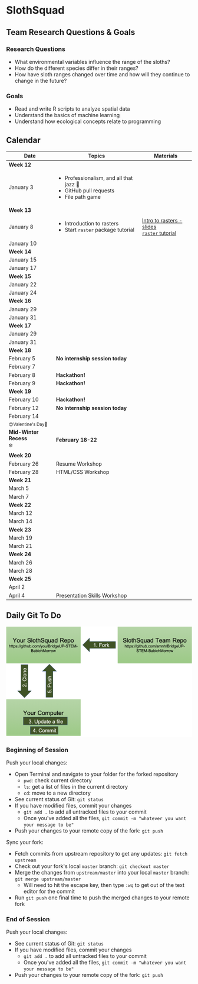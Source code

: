 # SlothSquad

## Team Research Questions & Goals

### Research Questions

+ What environmental variables influence the range of the sloths?
+ How do the different species differ in their ranges?
+ How have sloth ranges changed over time and how will they continue to change in the future?

### Goals

+ Read and write R scripts to analyze spatial data
+ Understand the basics of machine learning
+ Understand how ecological concepts relate to programming


## Calendar

| Date   |      Topics      |  Materials |
|----------|-------------|------|
| **Week 12** | | |
  | January 3 | <ul><li> Professionalism, and all that jazz :saxophone: </li><li> GitHub pull requests </li><li> File path game | |
| **Week 13** | | |
  | January 8 | <ul><li> Introduction to rasters </li><li> Start `raster` package tutorial |                                     [Intro to rasters - slides](https://docs.google.com/presentation/d/1MQMfrr6dFnPqvtxN5eqYqkOdbTS5NkUvMaKpuUI-v9Q/edit?usp=sharing) <br> [`raster` tutorial](https://github.com/amnh/BridgeUP-STEM-BabichMorrow/blob/master/lesson_plans/obtain_env_data/raster_tutorial.Rmd) |
  | January 10 | | |
| **Week 14** | | |
  | January 15 | | |
  | January 17 | | |
| **Week 15** | | |
  | January 22 | | |
  | January 24 | | |
| **Week 16** | | |
  | January 29 | | |
  | January 31 | | |
| **Week 17** | | |
  | January 29 | | |
  | January 31 | | |
| **Week 18** | | |
  | February 5 | **No internship session today** | |
  | February 7 | | |
  | February 8 | **Hackathon!** | |
  | February 9 | **Hackathon!** | |
| **Week 19** | | |
  | February 10 | **Hackathon!** | |
  | February 12 | **No internship session today** | |
  | February 14 <br> <sub>:heart_eyes:Valentine's Day:love_letter:</sub> | | |
| **Mid-Winter Recess** <br> :snowflake: | **February 18-22** | |
| **Week 20** | | |
  | February 26 | Resume Workshop |  |
  | February 28 | HTML/CSS Workshop |  |
| **Week 21** | | |
  | March 5 | | |
  | March 7 | | |
| **Week 22** | | |
  | March 12 | | |
  | March 14 | | |
| **Week 23** | | |
  | March 19 | | |
  | March 21 | | |
| **Week 24** | | |
  | March 26 | | |
  | March 28 | | |
| **Week 25** | | |
  | April 2 | | |
  | April 4 | Presentation Skills Workshop| |


## Daily Git To Do

![alt text|10%](github_diagram1.png)

### Beginning of Session

Push your local changes:

+ Open Terminal and navigate to your folder for the forked repository
  + `pwd`: check current directory
  + `ls`: get a list of files in the current directory
  + `cd`: move to a new directory
+ See current status of Git: `git status`
+ If you have modified files, commit your changes
  + `git add .` to add all untracked files to your commit
  + Once you've added all the files, `git commit -m "whatever you want your message to be"`
+ Push your changes to your remote copy of the fork: `git push`

Sync your fork:

+ Fetch commits from upstream repository to get any updates: `git fetch upstream`
+ Check out your fork's local `master` branch: `git checkout master`
+ Merge the changes from `upstream/master` into your local `master` branch: `git merge upstream/master`
  + Will need to hit the escape key, then type `:wq` to get out of the text editor for the commit
+ Run `git push` one final time to push the merged changes to your remote fork

### End of Session

Push your local changes:

+ See current status of Git: `git status`
+ If you have modified files, commit your changes
  + `git add .` to add all untracked files to your commit
  + Once you've added all the files, `git commit -m "whatever you want your message to be"`
+ Push your changes to your remote copy of the fork: `git push`


